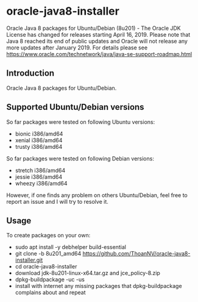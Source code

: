 # oracle-java8-installer
Oracle Java 8 packages for Ubuntu/Debian (8u201) - The Oracle JDK License has changed for releases starting April 16, 2019.
Please note that Java 8 reached its end of public updates and Oracle will not release any more updates after January 2019. For details please see https://www.oracle.com/technetwork/java/java-se-support-roadmap.html

Introduction
------------

Oracle Java 8 packages for Ubuntu/Debian.

Supported Ubuntu/Debian versions
-------------------------

So far packages were tested on following Ubuntu versions:

- bionic i386/amd64
- xenial i386/amd64
- trusty i386/amd64

So far packages were tested on following Debian versions:

- stretch i386/amd64
- jessie i386/amd64
- wheezy i386/amd64

However, if one finds any problem on others Ubuntu/Debian,
feel free to report an issue and I will try to resolve it.

Usage
-----

To create packages on your own:

- sudo apt install -y debhelper build-essential
- git clone -b 8u201_amd64 https://github.com/ThoanNV/oracle-java8-installer.git
- cd oracle-java8-installer
- download jdk-8u201-linux-x64.tar.gz and jce_policy-8.zip
- dpkg-buildpackage -uc -us
- install with internet any missing packages that dpkg-buildpackage complains about and repeat
